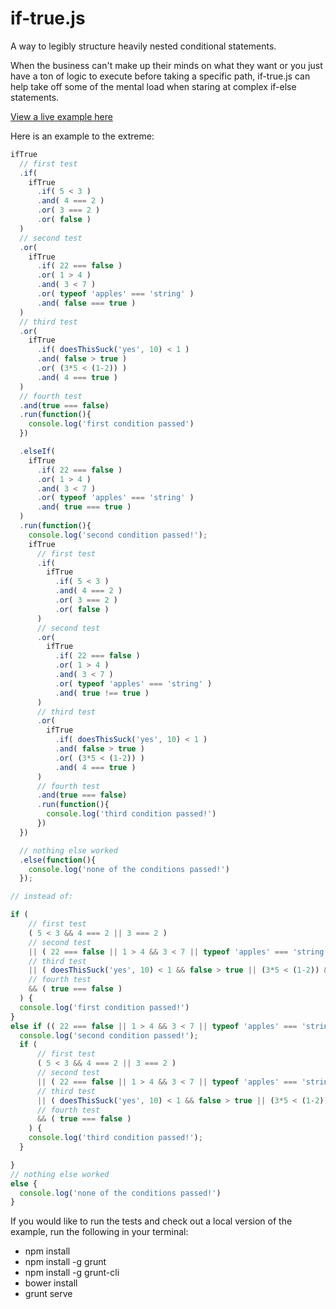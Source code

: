 # if-true.js

A way to legibly structure heavily nested conditional statements. 

<p>When the business can't
make up their minds on what they want or you just have a ton of logic to execute before
taking a specific path, if-true.js can help take off some of the mental load when staring
at complex if-else statements.</p>

<a href="http://guillermoroblesjr.github.io/if-true">View a live example here</a>

Here is an example to the extreme:

```js
ifTrue
  // first test
  .if(
    ifTrue
      .if( 5 < 3 )
      .and( 4 === 2 )
      .or( 3 === 2 )
      .or( false )
  )
  // second test
  .or(
    ifTrue
      .if( 22 === false )
      .or( 1 > 4 )
      .and( 3 < 7 )
      .or( typeof 'apples' === 'string' )
      .and( false === true )
  )
  // third test
  .or(
    ifTrue
      .if( doesThisSuck('yes', 10) < 1 )
      .and( false > true )
      .or( (3*5 < (1-2)) )
      .and( 4 === true )
  )
  // fourth test
  .and(true === false)
  .run(function(){
    console.log('first condition passed')
  })

  .elseIf(
    ifTrue
      .if( 22 === false )
      .or( 1 > 4 )
      .and( 3 < 7 )
      .or( typeof 'apples' === 'string' )
      .and( true === true )
  )
  .run(function(){
    console.log('second condition passed!');
    ifTrue
      // first test
      .if(
        ifTrue
          .if( 5 < 3 )
          .and( 4 === 2 )
          .or( 3 === 2 )
          .or( false )
      )
      // second test
      .or(
        ifTrue
          .if( 22 === false )
          .or( 1 > 4 )
          .and( 3 < 7 )
          .or( typeof 'apples' === 'string' )
          .and( true !== true )
      )
      // third test
      .or(
        ifTrue
          .if( doesThisSuck('yes', 10) < 1 )
          .and( false > true )
          .or( (3*5 < (1-2)) )
          .and( 4 === true )
      )
      // fourth test
      .and(true === false)
      .run(function(){
        console.log('third condition passed!')
      })
  })

  // nothing else worked
  .else(function(){
    console.log('none of the conditions passed!')
  });

// instead of:

if ( 
    // first test
    ( 5 < 3 && 4 === 2 || 3 === 2 )
    // second test
    || ( 22 === false || 1 > 4 && 3 < 7 || typeof 'apples' === 'string' && false === true )
    // third test
    || ( doesThisSuck('yes', 10) < 1 && false > true || (3*5 < (1-2)) && 4 === true )
    // fourth test
    && ( true === false )
  ) {
  console.log('first condition passed!')
}
else if (( 22 === false || 1 > 4 && 3 < 7 || typeof 'apples' === 'string' && true === true )){
  console.log('second condition passed!');
  if ( 
      // first test
      ( 5 < 3 && 4 === 2 || 3 === 2 )
      // second test
      || ( 22 === false || 1 > 4 && 3 < 7 || typeof 'apples' === 'string' && false === true )
      // third test
      || ( doesThisSuck('yes', 10) < 1 && false > true || (3*5 < (1-2)) && 4 === true )
      // fourth test
      && ( true === false )
    ) {
    console.log('third condition passed!');
  }

}
// nothing else worked
else {
  console.log('none of the conditions passed!')
}

```

If you would like to run the tests and check out a local version of the example, run the following
in your terminal:

- npm install
- npm install -g grunt
- npm install -g grunt-cli
- bower install
- grunt serve

